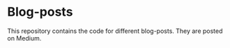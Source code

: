 # Blog-posts

This repository contains the code for different blog-posts. They are posted on Medium.